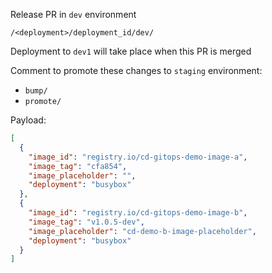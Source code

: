Release PR in `dev` environment

`/<deployment>/deployment_id/dev/`

Deployment to `dev1` will take place when this PR is merged 

Comment to promote these changes to `staging` environment:
- `bump/`
- `promote/`

Payload:

```json
[
  {
    "image_id": "registry.io/cd-gitops-demo-image-a",
    "image_tag": "cfa854",
    "image_placeholder": "",
    "deployment": "busybox"
  },
  {
    "image_id": "registry.io/cd-gitops-demo-image-b",
    "image_tag": "v1.0.5-dev",
    "image_placeholder": "cd-demo-b-image-placeholder",
    "deployment": "busybox"
  }
]
```
